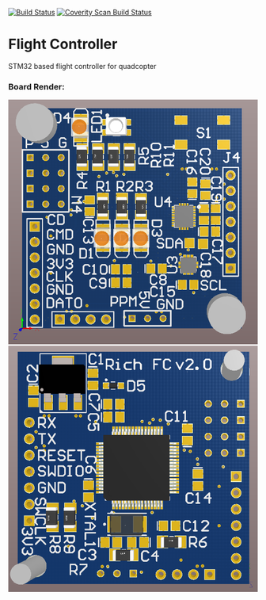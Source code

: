 [![Build Status](https://travis-ci.org/Rich143/Flight_Controller.svg?branch=master)](https://travis-ci.org/Rich143/Flight_Controller) <a href="https://scan.coverity.com/projects/rich143-flight_controller">
  <img alt="Coverity Scan Build Status"
       src="https://scan.coverity.com/projects/13134/badge.svg"/>
</a>

# Flight Controller #

STM32 based flight controller for quadcopter

### Board Render:
![Board Render Front](https://github.com/Rich143/Flight_Controller/blob/master/fc-front.tiff)
![Board Render Back](https://github.com/Rich143/Flight_Controller/blob/master/fc-back.tiff)
